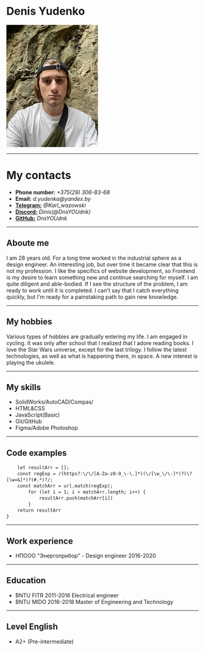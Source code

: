 # Denis Yudenko 
![My foto](/photo_.jpg)
***
# My contacts
* **Phone number:** _+375(29) 306-83-68_
* **Email:** _d.yudenka@yandex.by_ 
* [**Telegram:**](https://t.me/Karl_wazowski) _@Karl_wazowski_
* [**Discord:**](https://discord.gg) _Dinis(@DnsYOUdnk)_
* [**GitHub:**](https://github.com/DnsYOUdnk) _DnsYOUdnk_
***
## Aboute me
  I am 28 years old. For a long time  worked in the industrial sphere as a design engineer. An interesting job, but over time it became clear that this is not my profession. I like the specifics of website development, so Frontend is my desire to learn something new and continue searching for myself. I am quite diligent and able-bodied. If I see the structure of the problem, I am ready to work until it is completed. I can't say that I catch everything quickly, but I'm ready for a painstaking path to gain new knowledge.  
***
## My hobbies
  Various types of hobbies are gradually entering my life. I am engaged in cycling. It was only after school that I realized that I adore reading books. I love the Star Wars universe, except for the last trilogy. I follow the latest technologies, as well as what is happening there, in space. A new interest is playing the ukulele.  
***
## My skills
* SolidWorks/AutoCAD/Compas/
* HTML&CSS
* JavaScript(Basic)
* Git/GitHub
* Figma/Adobe Photoshop
***
## Code examples
```const parsURL = (url) => {
    let resultArr = [];
    const regExp = /(https?:\/\/[A-Za-z0-9_\-\.]*)(\/[\w_\/\-]*)?(\?[\w=&]*)?(#.*)?/;
    const matchArr = url.match(regExp);
        for (let i = 1; i < matchArr.length; i++) {
            resultArr.push(matchArr[i])
        }
    return resultArr
}
```
***
## Work experience
 * НПООО "Энергоприбор" - Design engineer 2016-2020
***
## Education
* BNTU FITR 2011-2016 Electrical engineer
* BNTU MIDO 2016-2018 Master of Engineering and Technology
***
## Level English
 * A2+ (Pre-intermediate)